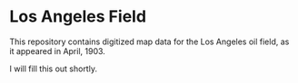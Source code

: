 # Los Angeles Field
This repository contains digitized map data for the Los Angeles oil field, as it appeared in April, 1903.

I will fill this out shortly.
